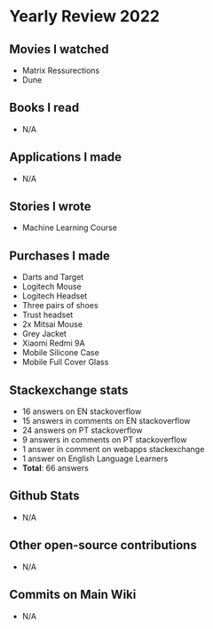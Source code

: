 # Yearly Review 2022

## Movies I watched

- Matrix Ressurections
- Dune

## Books I read

- N/A

## Applications I made

- N/A

## Stories I wrote

- Machine Learning Course

## Purchases I made

- Darts and Target
- Logitech Mouse
- Logitech Headset
- Three pairs of shoes
- Trust headset
- 2x Mitsai Mouse
- Grey Jacket
- Xiaomi Redmi 9A
- Mobile Silicone Case
- Mobile Full Cover Glass

## Stackexchange stats

- 16 answers on EN stackoverflow
- 15 answers in comments on EN stackoverflow
- 24 answers on PT stackoverflow
- 9 answers in comments on PT stackoverflow
- 1 answer in comment on webapps stackexchange
- 1 answer on English Language Learners
- **Total**: 66 answers

## Github Stats

- N/A

## Other open-source contributions

- N/A

## Commits on Main Wiki

- N/A